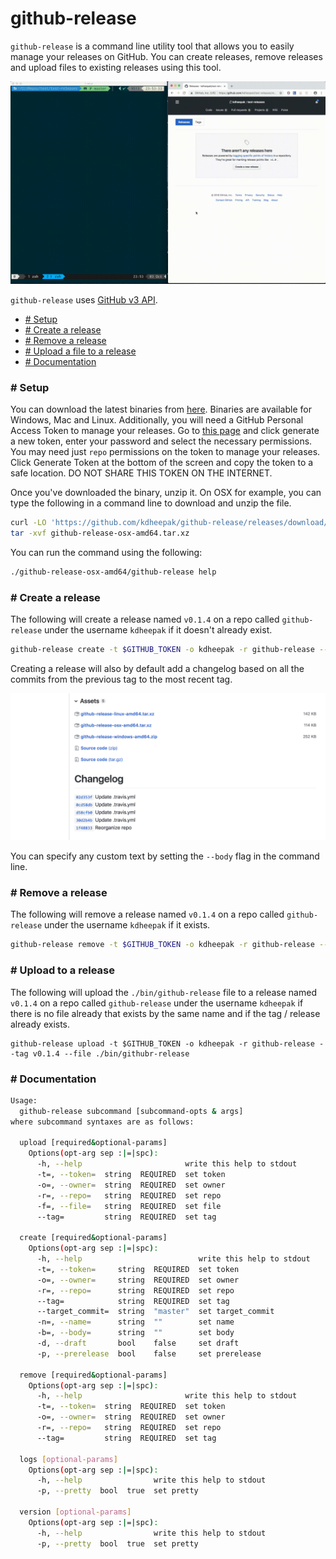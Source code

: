 # github-release

`github-release` is a command line utility tool that allows you to easily manage your releases on GitHub.
You can create releases, remove releases and upload files to existing releases using this tool.

![](./img/github-release.gif)

`github-release` uses [GitHub v3 API](http://developer.github.com/v3/repos/releases).

- [# Setup](#-setup)
- [# Create a release](#-create-a-release)
- [# Remove a release](#-remove-a-release)
- [# Upload a file to a release](#-upload-to-a-release)
- [# Documentation](#-documentation)

### # Setup

You can download the latest binaries from [here](https://github.com/kdheepak/github-release/releases). Binaries are available for Windows, Mac and Linux.
Additionally, you will need a GitHub Personal Access Token to manage your releases.
Go to [this page](https://github.com/settings/tokens) and click generate a new token, enter your password and select the necessary permissions. You may need just `repo` permissions on the token to manage your releases. Click Generate Token at the bottom of the screen and copy the token to a safe location. DO NOT SHARE THIS TOKEN ON THE INTERNET.

Once you've downloaded the binary, unzip it. On OSX for example, you can type the following in a command line to download and unzip the file.

```bash
curl -LO 'https://github.com/kdheepak/github-release/releases/download/v0.1.4/github-release-osx-amd64.tar.xz'
tar -xvf github-release-osx-amd64.tar.xz
```

You can run the command using the following:

```bash
./github-release-osx-amd64/github-release help
```

### # Create a release

The following will create a release named `v0.1.4` on a repo called `github-release` under the username `kdheepak` if it doesn't already exist.

```bash
github-release create -t $GITHUB_TOKEN -o kdheepak -r github-release --tag v0.1.4
```

Creating a release will also by default add a changelog based on all the commits from the previous tag to the most recent tag.

![](./img/screenshot-changelog.png)

You can specify any custom text by setting the `--body` flag in the command line.

### # Remove a release

The following will remove a release named `v0.1.4` on a repo called `github-release` under the username `kdheepak` if it exists.

```bash
github-release remove -t $GITHUB_TOKEN -o kdheepak -r github-release --tag v0.1.4
```

### # Upload to a release

The following will upload the `./bin/github-release` file to a release named `v0.1.4` on a repo called `github-release` under the username `kdheepak` if there is no file already that exists by the same name and if the tag / release already exists.

```
github-release upload -t $GITHUB_TOKEN -o kdheepak -r github-release --tag v0.1.4 --file ./bin/githubr-release
```

### # Documentation

```bash
Usage:
  github-release subcommand [subcommand-opts & args]
where subcommand syntaxes are as follows:

  upload [required&optional-params]
    Options(opt-arg sep :|=|spc):
      -h, --help                       write this help to stdout
      -t=, --token=  string  REQUIRED  set token
      -o=, --owner=  string  REQUIRED  set owner
      -r=, --repo=   string  REQUIRED  set repo
      -f=, --file=   string  REQUIRED  set file
      --tag=         string  REQUIRED  set tag

  create [required&optional-params]
    Options(opt-arg sep :|=|spc):
      -h, --help                          write this help to stdout
      -t=, --token=     string  REQUIRED  set token
      -o=, --owner=     string  REQUIRED  set owner
      -r=, --repo=      string  REQUIRED  set repo
      --tag=            string  REQUIRED  set tag
      --target_commit=  string  "master"  set target_commit
      -n=, --name=      string  ""        set name
      -b=, --body=      string  ""        set body
      -d, --draft       bool    false     set draft
      -p, --prerelease  bool    false     set prerelease

  remove [required&optional-params]
    Options(opt-arg sep :|=|spc):
      -h, --help                       write this help to stdout
      -t=, --token=  string  REQUIRED  set token
      -o=, --owner=  string  REQUIRED  set owner
      -r=, --repo=   string  REQUIRED  set repo
      --tag=         string  REQUIRED  set tag

  logs [optional-params]
    Options(opt-arg sep :|=|spc):
      -h, --help                write this help to stdout
      -p, --pretty  bool  true  set pretty

  version [optional-params]
    Options(opt-arg sep :|=|spc):
      -h, --help                write this help to stdout
      -p, --pretty  bool  true  set pretty
```
